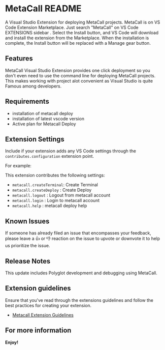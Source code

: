 # MetaCall README

A Visual Studio Extension for deploying MetaCall projects.
MetaCall is on VS Code Extension Marketplace. Just search "MetaCall" on VS Code EXTENSIONS sidebar .
Select the Install button, and VS Code will download and install the extension from the Marketplace. When the installation is complete, the Install button will be replaced with a Manage gear button.
## Features

MetaCall Visual Studio Extension provides one click deployment so you don't even need to use the command line for deploying MetaCall projects.
This makes working with project alot convenient as Visual Studio is quite Famous among developers.


## Requirements

* installation of metacall deploy
* installation of latest vscode version 
* Active plan for Metacall Deploy 

## Extension Settings

Include if your extension adds any VS Code settings through the `contributes.configuration` extension point.

For example:

This extension contributes the following settings:

* `metacall.createTerminal`: Create Terminal 
* `metacall.createDeploy` : Create Deploy 
* `metacall.logout` : Logout from metacall account 
* `metacall.login` : Login to metacall account 
* `metacall.help` : metacall deploy help
## Known Issues

If someone has already filed an issue that encompasses your feedback, please leave a 👍 or 👎 reaction on the issue to upvote or downvote it to help us prioritize the issue.

## Release Notes

This update includes Polyglot development and debugging using MetaCall.


## Extension guidelines

Ensure that you've read through the extensions guidelines and follow the best practices for creating your extension.

* [Metacall Extension Guidelines](https://metacall.io/terms-and-conditions/)

## For more information

**Enjoy!**
